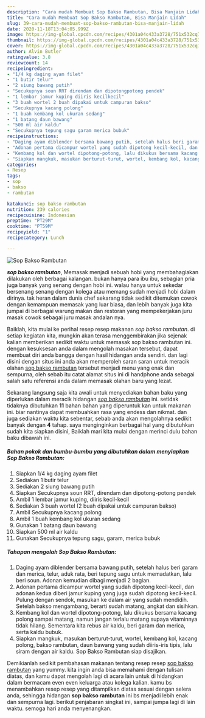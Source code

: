 ```yaml
---
description: "Cara mudah Membuat Sop Bakso Rambutan, Bisa Manjain Lidah"
title: "Cara mudah Membuat Sop Bakso Rambutan, Bisa Manjain Lidah"
slug: 39-cara-mudah-membuat-sop-bakso-rambutan-bisa-manjain-lidah
date: 2020-11-18T13:04:05.999Z
image: https://img-global.cpcdn.com/recipes/4301a04c433a3728/751x532cq70/sop-bakso-rambutan-foto-resep-utama.jpg
thumbnail: https://img-global.cpcdn.com/recipes/4301a04c433a3728/751x532cq70/sop-bakso-rambutan-foto-resep-utama.jpg
cover: https://img-global.cpcdn.com/recipes/4301a04c433a3728/751x532cq70/sop-bakso-rambutan-foto-resep-utama.jpg
author: Alvin Butler
ratingvalue: 3.8
reviewcount: 14
recipeingredient:
- "1/4 kg daging ayam filet"
- "1 butir telur"
- "2 siung bawang putih"
- "Secukupnya soun RRT direndam dan dipotongpotong pendek"
- "1 lembar jamur kuping diiris kecilkecil"
- "3 buah wortel 2 buah dipakai untuk campuran bakso"
- "Secukupnya kacang polong"
- "1 buah kembang kol ukuran sedang"
- "1 batang daun bawang"
- "500 ml air kaldu"
- "Secukupnya tepung sagu garam merica bubuk"
recipeinstructions:
- "Daging ayam diblender bersama bawang putih, setelah halus beri garam dan merica, telur, aduk rata, beri tepung sagu untuk memadatkan, lalu beri soun. Adonan kemudian dibagi menjadi 2 bagian."
- "Adonan pertama dicampur wortel yang sudah dipotong kecil-kecil, dan adonan kedua diberi jamur kuping yang juga sudah dipotong kecil-kecil. Pulung dengan sendok, masukan ke dalam air yang sudah mendidih. Setelah bakso mengambang, berarti sudah matang, angkat dan sisihkan."
- "Kembang kol dan wortel dipotong-potong, lalu dikukus bersama kacang polong sampai matang, namun jangan terlalu matang supaya vitaminnya tidak hilang. Sementara kita rebus air kaldu, beri garam dan merica, serta kaldu bubuk."
- "Siapkan mangkuk, masukan berturut-turut, wortel, kembang kol, kacang polong, bakso rambutan, daun bawang yang sudah diiris-iris tipis, lalu siram dengan air kaldu. Sop Bakso Rambutan siap disajikan."
categories:
- Resep
tags:
- sop
- bakso
- rambutan

katakunci: sop bakso rambutan 
nutrition: 239 calories
recipecuisine: Indonesian
preptime: "PT29M"
cooktime: "PT59M"
recipeyield: "1"
recipecategory: Lunch

---
```



![Sop Bakso Rambutan](https://img-global.cpcdn.com/recipes/4301a04c433a3728/751x532cq70/sop-bakso-rambutan-foto-resep-utama.jpg)

<b><i>sop bakso rambutan</i></b>, Memasak menjadi sebuah hobi yang membahagiakan dilakukan oleh berbagai kalangan. bukan hanya para ibu ibu, sebagian pria juga banyak yang senang dengan hobi ini. walau hanya untuk sekedar bersenang senang dengan kolega atau memang sudah menjadi hobi dalam dirinya. tak heran dalam dunia chef sekarang tidak sedikit ditemukan cowok dengan kemampuan memasak yang luar biasa, dan lebih banyak juga kita jumpai di berbagai warung makan dan restoran yang mempekerjakan juru masak cowok sebagai juru masak andalan nya.

Baiklah, kita mulai ke perihal resep resep makanan <i>sop bakso rambutan</i>. di setiap kegiatan kita, mungkin akan terasa menggembirakan jika sejenak kalian memberikan sedikit waktu untuk memasak sop bakso rambutan ini. dengan kesuksesan anda dalam mengolah masakan tersebut, dapat membuat diri anda bangga dengan hasil hidangan anda sendiri. dan lagi disini dengan situs ini anda akan memperoleh saran saran untuk meracik olahan <u>sop bakso rambutan</u> tersebut menjadi menu yang enak dan sempurna, oleh sebab itu catat alamat situs ini di handphone anda sebagai salah satu referensi anda dalam memasak olahan baru yang lezat.




Sekarang langsung saja kita awali untuk menyediakan bahan baku yang diperlukan dalam meracik hidangan <u><i>sop bakso rambutan</i></u> ini. setidak tidaknya dibutuhkan <b>11</b> bahan bahan yang diperuntuk kan untuk makanan ini. biar nantinya dapat membuahkan rasa yang endess dan nikmat. dan juga sediakan waktu kita sebentar, sebab anda akan mengolahnya sedikit banyak dengan <b>4</b> tahap. saya menginginkan berbagai hal yang dibutuhkan sudah kita siapkan disini, Baiklah mari kita mulai dengan merinci dulu bahan baku dibawah ini.

<!--inarticleads1-->

##### Bahan pokok dan bumbu-bumbu yang dibutuhkan dalam menyiapkan Sop Bakso Rambutan:

1. Siapkan 1/4 kg daging ayam filet
1. Sediakan 1 butir telur
1. Sediakan 2 siung bawang putih
1. Siapkan Secukupnya soun RRT, direndam dan dipotong-potong pendek
1. Ambil 1 lembar jamur kuping, diiris kecil-kecil
1. Sediakan 3 buah wortel (2 buah dipakai untuk campuran bakso)
1. Ambil Secukupnya kacang polong
1. Ambil 1 buah kembang kol ukuran sedang
1. Gunakan 1 batang daun bawang
1. Siapkan 500 ml air kaldu
1. Gunakan Secukupnya tepung sagu, garam, merica bubuk




<!--inarticleads2-->

##### Tahapan mengolah Sop Bakso Rambutan:

1. Daging ayam diblender bersama bawang putih, setelah halus beri garam dan merica, telur, aduk rata, beri tepung sagu untuk memadatkan, lalu beri soun. Adonan kemudian dibagi menjadi 2 bagian.
1. Adonan pertama dicampur wortel yang sudah dipotong kecil-kecil, dan adonan kedua diberi jamur kuping yang juga sudah dipotong kecil-kecil. Pulung dengan sendok, masukan ke dalam air yang sudah mendidih. Setelah bakso mengambang, berarti sudah matang, angkat dan sisihkan.
1. Kembang kol dan wortel dipotong-potong, lalu dikukus bersama kacang polong sampai matang, namun jangan terlalu matang supaya vitaminnya tidak hilang. Sementara kita rebus air kaldu, beri garam dan merica, serta kaldu bubuk.
1. Siapkan mangkuk, masukan berturut-turut, wortel, kembang kol, kacang polong, bakso rambutan, daun bawang yang sudah diiris-iris tipis, lalu siram dengan air kaldu. Sop Bakso Rambutan siap disajikan.




Demikianlah sedikit pembahasan makanan tentang resep resep <u>sop bakso rambutan</u> yang yummy. kita ingin anda bisa memahami dengan tulisan diatas, dan kamu dapat mengolah lagi di acara lain untuk di hidangkan dalam bermacam even even keluarga atau kolega kalian. kamu bs menambahkan resep resep yang ditampilkan diatas sesuai dengan selera anda, sehingga hidangan <b>sop bakso rambutan</b> ini bs menjadi lebih enak dan sempurna lagi. berikut penjabaran singkat ini, sampai jumpa lagi di lain waktu. semoga hari anda menyenangkan.
